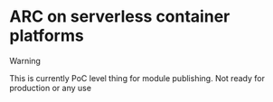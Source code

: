 # ARC on serverless container platforms

> [!WARNING]  
> This is currently PoC level thing for module publishing. Not ready for production or any use

